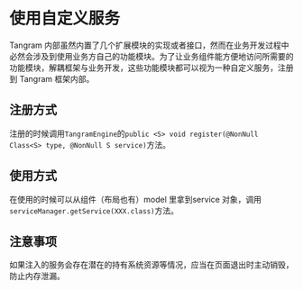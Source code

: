 <h1 class="page__title" itemprop="headline">使用自定义服务
</h1>
 <p>Tangram 内部虽然内置了几个扩展模块的实现或者接口，然而在业务开发过程中必然会涉及到使用业务方自己的功能模块。为了让业务组件能方便地访问所需要的功能模块，解耦框架与业务开发，这些功能模块都可以视为一种自定义服务，注册到 Tangram 框架内部。</p>

<h2 id="注册方式">注册方式</h2>

<p>注册的时候调用<code class="highlighter-rouge">TangramEngine</code>的<code class="highlighter-rouge">public &lt;S&gt; void register(@NonNull Class&lt;S&gt; type, @NonNull S service)</code>方法。</p>

<h2 id="使用方式">使用方式</h2>

<p>在使用的时候可以从组件（布局也有）model 里拿到service 对象，调用<code class="highlighter-rouge">serviceManager.getService(XXX.class)</code>方法。</p>

<h2 id="注意事项">注意事项</h2>

<p>如果注入的服务会存在潜在的持有系统资源等情况，应当在页面退出时主动销毁，防止内存泄漏。</p>
